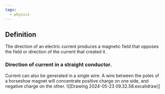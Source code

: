 ```yaml
---
tags:
  - physics
---
```

## Definition
The direction of an electric current produces a magnetic field that opposes the field or direction of the current that created it. 


### Direction of current in a straight conductor. 
Current can also be generated in a single wire. A wire between the poles of a horseshoe magnet will concentrate positive charge on one side, and negative charge on the other. 
![[Drawing 2024-05-23 09.32.58.excalidraw]]


